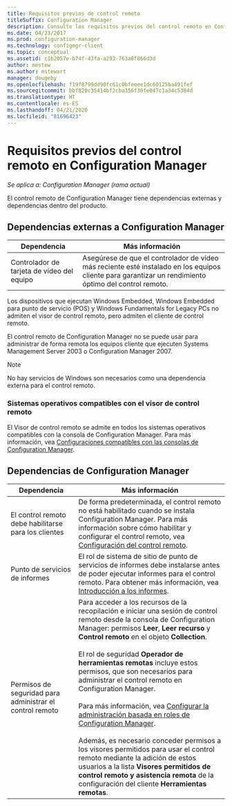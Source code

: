 ```yaml
---
title: Requisitos previos de control remoto
titleSuffix: Configuration Manager
description: Consulte los requisitos previos del control remoto en Configuration Manager.
ms.date: 04/23/2017
ms.prod: configuration-manager
ms.technology: configmgr-client
ms.topic: conceptual
ms.assetid: c1b2057e-b74f-43fa-a293-763a8f866d3d
author: mestew
ms.author: mstewart
manager: dougeby
ms.openlocfilehash: f19f8799dd90fc61c0bfeeee1dc60125ba491fef
ms.sourcegitcommit: bbf820c35414bf2cba356f30fe047c1a34c5384d
ms.translationtype: HT
ms.contentlocale: es-ES
ms.lasthandoff: 04/21/2020
ms.locfileid: "81696423"
---
```

# <a name="prerequisites-for-remote-control-in-configuration-manager"></a>Requisitos previos del control remoto en Configuration Manager

*Se aplica a: Configuration Manager (rama actual)*

El control remoto de Configuration Manager tiene dependencias externas y dependencias dentro del producto.  

## <a name="dependencies-external-to-configuration-manager"></a>Dependencias externas a Configuration Manager  

|Dependencia|Más información|  
|----------------|----------------------|  
|Controlador de tarjeta de vídeo del equipo|Asegúrese de que el controlador de vídeo más reciente esté instalado en los equipos cliente para garantizar un rendimiento óptimo del control remoto.|  

 Los dispositivos que ejecutan Windows Embedded, Windows Embedded para punto de servicio (POS) y Windows Fundamentals for Legacy PCs no admiten el visor de control remoto, pero admiten el cliente de control remoto.  

 El control remoto de Configuration Manager no se puede usar para administrar de forma remota los equipos cliente que ejecuten Systems Management Server 2003 o Configuration Manager 2007.  

> [!NOTE]  
>  No hay servicios de Windows son necesarios como una dependencia externa para el control remoto.  

### <a name="supported-operating-systems-for-the-remote-control-viewer"></a>Sistemas operativos compatibles con el visor de control remoto  
El Visor de control remoto se admite en todos los sistemas operativos compatibles con la consola de Configuration Manager. Para más información, vea [Configuraciones compatibles con las consolas de Configuration Manager](../../../../core/plan-design/configs/supported-operating-systems-consoles.md).   

## <a name="configuration-manager-dependencies"></a>Dependencias de Configuration Manager  

|Dependencia|Más información|  
|----------------|----------------------|  
|El control remoto debe habilitarse para los clientes|De forma predeterminada, el control remoto no está habilitado cuando se instala Configuration Manager. Para más información sobre cómo habilitar y configurar el control remoto, vea [Configuración del control remoto](../../../../core/clients/manage/remote-control/configuring-remote-control.md).|  
|Punto de servicios de informes|El rol de sistema de sitio de punto de servicios de informes debe instalarse antes de poder ejecutar informes para el control remoto. Para obtener más información, vea [Introducción a los informes](../../../servers/manage/introduction-to-reporting.md).|  
|Permisos de seguridad para administrar el control remoto|Para acceder a los recursos de la recopilación e iniciar una sesión de control remoto desde la consola de Configuration Manager: permisos **Leer**, **Leer recurso** y **Control remoto** en el objeto **Collection**.<br /><br /> El rol de seguridad **Operador de herramientas remotas** incluye estos permisos, que son necesarios para administrar el control remoto en Configuration Manager.<br /><br /> Para más información, vea [Configurar la administración basada en roles de Configuration Manager](../../../../core/servers/deploy/configure/configure-role-based-administration.md).<br /><br /> Además, es necesario conceder permisos a los visores permitidos para usar el control remoto mediante la adición de estos usuarios a la lista **Visores permitidos de control remoto y asistencia remota** de la configuración del cliente **Herramientas remotas**.

